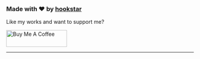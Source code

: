 
### Made with ❤️ by [hookstar](https://www.instagram.com/hookstar.fx)

Like my works and want to support me?

<a href="https://www.buymeacoffee.com/hookstar.fx" target="_blank"><img src="https://cdn.buymeacoffee.com/buttons/v2/default-blue.png" alt="Buy Me A Coffee" style="height: 45px !important;width: 162.75px !important;" ></a>

---


  


